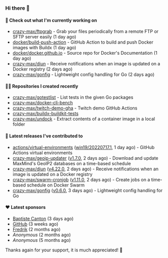 ### Hi there 👋

#### 👷 Check out what I'm currently working on

- [crazy-max/ftpgrab](https://github.com/crazy-max/ftpgrab) - Grab your files periodically from a remote FTP or SFTP server easily (1 day ago)
- [docker/build-push-action](https://github.com/docker/build-push-action) - GitHub Action to build and push Docker images with Buildx (1 day ago)
- [docker/docker.github.io](https://github.com/docker/docker.github.io) - Source repo for Docker&#39;s Documentation (1 day ago)
- [crazy-max/diun](https://github.com/crazy-max/diun) - Receive notifications when an image is updated on a Docker registry (2 days ago)
- [crazy-max/gonfig](https://github.com/crazy-max/gonfig) - Lightweight config handling for Go (2 days ago)

#### 👨‍💻 Repositories I created recently

- [crazy-max/gotestlist](https://github.com/crazy-max/gotestlist) - List tests in the given Go packages
- [crazy-max/docker-cli-bench](https://github.com/crazy-max/docker-cli-bench)
- [crazy-max/twitch-demo-gha](https://github.com/crazy-max/twitch-demo-gha) - Twitch demo GitHub Actions
- [crazy-max/buildx-buildkit-tests](https://github.com/crazy-max/buildx-buildkit-tests)
- [crazy-max/undock](https://github.com/crazy-max/undock) - Extract contents of a container image in a local folder

#### 🚀 Latest releases I've contributed to

- [actions/virtual-environments](https://github.com/actions/virtual-environments) ([win19/20220717.1](https://github.com/actions/virtual-environments/releases/tag/win19%2F20220717.1), 1 day ago) - GitHub Actions virtual environments
- [crazy-max/geoip-updater](https://github.com/crazy-max/geoip-updater) ([v1.7.0](https://github.com/crazy-max/geoip-updater/releases/tag/v1.7.0), 2 days ago) - Download and update MaxMind&#39;s GeoIP2 databases on a time-based schedule
- [crazy-max/diun](https://github.com/crazy-max/diun) ([v4.22.0](https://github.com/crazy-max/diun/releases/tag/v4.22.0), 2 days ago) - Receive notifications when an image is updated on a Docker registry
- [crazy-max/swarm-cronjob](https://github.com/crazy-max/swarm-cronjob) ([v1.11.0](https://github.com/crazy-max/swarm-cronjob/releases/tag/v1.11.0), 2 days ago) - Create jobs on a time-based schedule on Docker Swarm
- [crazy-max/gonfig](https://github.com/crazy-max/gonfig) ([v0.6.0](https://github.com/crazy-max/gonfig/releases/tag/v0.6.0), 3 days ago) - Lightweight config handling for Go

#### ❤️ Latest sponsors
- [Baptiste Canton](https://github.com/batmac) (3 days ago)
- [GitHub](https://github.com/github) (3 weeks ago)
- [Fredrik](https://github.com/fredrikscode) (2 months ago)
- _Anonymous_ (2 months ago)
- _Anonymous_ (5 months ago)

Thanks again for your support, it is much appreciated! 🙏
